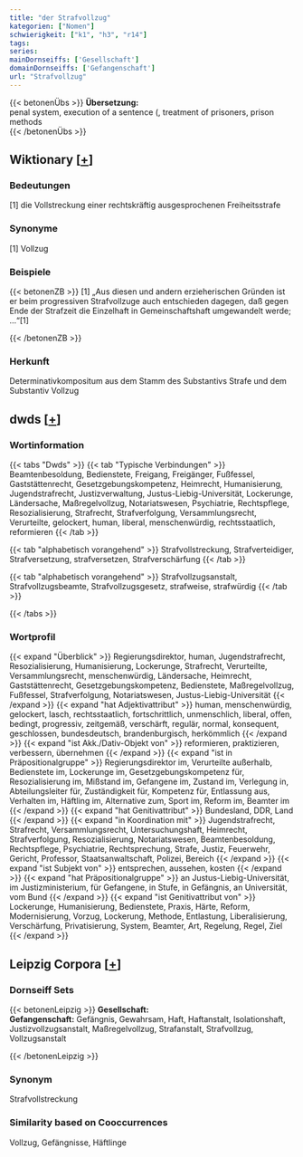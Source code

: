```yaml
---
title: "der Strafvollzug"
kategorien: ["Nomen"]
schwierigkeit: ["k1", "h3", "r14"]
tags:
series:
mainDornseiffs: ['Gesellschaft']
domainDornseiffs: ['Gefangenschaft']
url: "Strafvollzug"
---
```


{{< betonenÜbs >}}
**Übersetzung:**  
penal system, execution of a sentence (, treatment of prisoners, prison methods  
{{< /betonenÜbs >}}

## Wiktionary [[+](https://de.wiktionary.org/wiki/Strafvollzug)]

### Bedeutungen
[1] die Vollstreckung einer rechtskräftig ausgesprochenen Freiheitsstrafe  

### Synonyme
[1] Vollzug  

### Beispiele
{{< betonenZB >}}
[1] „Aus diesen und andern erzieherischen Gründen ist er beim progressiven Strafvollzuge auch entschieden dagegen, daß gegen Ende der Strafzeit die Einzelhaft in Gemeinschaftshaft umgewandelt werde; …“[1]  

{{< /betonenZB >}}
### Herkunft
Determinativkompositum aus dem Stamm des Substantivs Strafe und dem Substantiv Vollzug  



## dwds [[+](https://www.dwds.de/wb/Strafvollzug)]

### Wortinformation
{{< tabs "Dwds" >}}
{{< tab "Typische Verbindungen" >}}
Beamtenbesoldung, Bedienstete, Freigang, Freigänger, Fußfessel, Gaststättenrecht, Gesetzgebungskompetenz, Heimrecht, Humanisierung, Jugendstrafrecht, Justizverwaltung, Justus-Liebig-Universität, Lockerunge, Ländersache, Maßregelvollzug, Notariatswesen, Psychiatrie, Rechtspflege, Resozialisierung, Strafrecht, Strafverfolgung, Versammlungsrecht, Verurteilte, gelockert, human, liberal, menschenwürdig, rechtsstaatlich, reformieren
{{< /tab >}}

{{< tab "alphabetisch vorangehend" >}}
Strafvollstreckung, Strafverteidiger, Strafversetzung, strafversetzen, Strafverschärfung
{{< /tab >}}

{{< tab "alphabetisch vorangehend" >}}
Strafvollzugsanstalt, Strafvollzugsbeamte, Strafvollzugsgesetz, strafweise, strafwürdig
{{< /tab >}}

{{< /tabs >}}

### Wortprofil
{{< expand "Überblick" >}} Regierungsdirektor, human, Jugendstrafrecht, Resozialisierung, Humanisierung, Lockerunge, Strafrecht, Verurteilte, Versammlungsrecht, menschenwürdig, Ländersache, Heimrecht, Gaststättenrecht, Gesetzgebungskompetenz, Bedienstete, Maßregelvollzug, Fußfessel, Strafverfolgung, Notariatswesen, Justus-Liebig-Universität {{< /expand >}}
{{< expand "hat Adjektivattribut" >}} human, menschenwürdig, gelockert, lasch, rechtsstaatlich, fortschrittlich, unmenschlich, liberal, offen, bedingt, progressiv, zeitgemäß, verschärft, regulär, normal, konsequent, geschlossen, bundesdeutsch, brandenburgisch, herkömmlich {{< /expand >}}
{{< expand "ist Akk./Dativ-Objekt von" >}} reformieren, praktizieren, verbessern, übernehmen {{< /expand >}}
{{< expand "ist in Präpositionalgruppe" >}} Regierungsdirektor im, Verurteilte außerhalb, Bedienstete im, Lockerunge im, Gesetzgebungskompetenz für, Resozialisierung im, Mißstand im, Gefangene im, Zustand im, Verlegung in, Abteilungsleiter für, Zuständigkeit für, Kompetenz für, Entlassung aus, Verhalten im, Häftling im, Alternative zum, Sport im, Reform im, Beamter im {{< /expand >}}
{{< expand "hat Genitivattribut" >}} Bundesland, DDR, Land {{< /expand >}}
{{< expand "in Koordination mit" >}} Jugendstrafrecht, Strafrecht, Versammlungsrecht, Untersuchungshaft, Heimrecht, Strafverfolgung, Resozialisierung, Notariatswesen, Beamtenbesoldung, Rechtspflege, Psychiatrie, Rechtsprechung, Strafe, Justiz, Feuerwehr, Gericht, Professor, Staatsanwaltschaft, Polizei, Bereich {{< /expand >}}
{{< expand "ist Subjekt von" >}} entsprechen, aussehen, kosten {{< /expand >}}
{{< expand "hat Präpositionalgruppe" >}} an Justus-Liebig-Universität, im Justizministerium, für Gefangene, in Stufe, in Gefängnis, an Universität, vom Bund {{< /expand >}}
{{< expand "ist Genitivattribut von" >}} Lockerunge, Humanisierung, Bedienstete, Praxis, Härte, Reform, Modernisierung, Vorzug, Lockerung, Methode, Entlastung, Liberalisierung, Verschärfung, Privatisierung, System, Beamter, Art, Regelung, Regel, Ziel {{< /expand >}}

## Leipzig Corpora [[+](https://corpora.uni-leipzig.de/en/res?word=Strafvollzug&corpusId=deu_newscrawl-public_2018)]

### Dornseiff Sets
{{< betonenLeipzig >}}
**Gesellschaft:**  
**Gefangenschaft:** Gefängnis, Gewahrsam, Haft, Haftanstalt, Isolationshaft, Justizvollzugsanstalt, Maßregelvollzug, Strafanstalt, Strafvollzug, Vollzugsanstalt  

{{< /betonenLeipzig >}}

### Synonym
Strafvollstreckung


### Similarity based on Cooccurrences
Vollzug, Gefängnisse, Häftlinge

